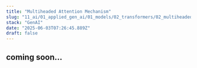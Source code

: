 ```yaml
---
title: "Multiheaded Attention Mechanism"
slug: "11_ai/01_applied_gen_ai/01_models/02_transformers/02_multiheaded_attention_mechanism"
stack: "GenAI"
date: "2025-06-03T07:26:45.889Z"
draft: false
---
```


## coming soon...
